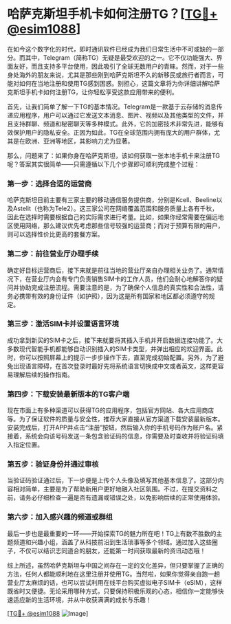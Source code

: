 # 哈萨克斯坦手机卡如何注册TG？[[TG💪+ @esim1088](https://t.me/s/esim1088)]

在如今这个数字化的时代，即时通讯软件已经成为我们日常生活中不可或缺的一部分。而其中，Telegram（简称TG）无疑是最受欢迎的之一。它不仅功能强大、界面友好，而且支持多平台使用，因此吸引了全球无数用户的青睐。然而，对于一些身处海外的朋友来说，尤其是那些刚到哈萨克斯坦不久的新移民或旅行者而言，可能对如何在当地注册和使用TG感到困惑。别担心，这篇文章将为你详细讲解哈萨克斯坦手机卡如何注册TG，让你轻松享受这款应用带来的便利。

首先，让我们简单了解一下TG的基本情况。Telegram是一款基于云存储的消息传递应用程序，用户可以通过它发送文本消息、图片、视频以及其他类型的文件，并且支持群聊、频道和秘密聊天等多种模式。此外，它的加密技术非常先进，能够有效保护用户的隐私安全。正因为如此，TG在全球范围内拥有庞大的用户群体，尤其是在欧洲、亚洲等地区，其影响力尤为显著。

那么，问题来了：如果你身在哈萨克斯坦，该如何获取一张本地手机卡来注册TG呢？答案其实很简单——只需遵循以下几个步骤即可顺利完成整个过程：

### 第一步：选择合适的运营商

哈萨克斯坦目前主要有三家主要的移动通信服务提供商，分别是Kcell、Beeline以及Astelit（也称为Tele2）。这三家公司在网络覆盖范围和服务质量上各有千秋，因此在选择时需要根据自己的实际需求进行考量。比如，如果你经常需要在偏远地区使用网络，那么建议优先考虑那些信号较强的运营商；而对于预算有限的用户，则可以选择性价比更高的套餐方案。

### 第二步：前往营业厅办理手续

确定好目标运营商后，接下来就是前往当地的营业厅亲自办理相关业务了。通常情况下，在营业厅内会有专门负责销售SIM卡的工作人员，他们会耐心地解答你的疑问并协助完成注册流程。需要注意的是，为了确保个人信息的真实性和合法性，请务必携带有效的身份证件（如护照），因为这是所有国家和地区都必须遵守的规定。

### 第三步：激活SIM卡并设置语言环境

成功拿到新买的SIM卡之后，接下来就要将其插入手机并开启数据连接功能了。大多数现代智能手机都能够自动识别插入的SIM卡类型，并弹出相应的欢迎界面。此时，你可以按照屏幕上的提示一步步操作下去，直至完成初始配置。另外，为了避免出现语言障碍，在首次登录时最好先将系统语言切换成中文或者英文，这样更容易理解后续的操作指南。

### 第四步：下载安装最新版本的TG客户端

现在市面上有多种渠道可以获得TG的应用程序，包括官方网站、各大应用商店等。为了保证软件的质量与安全性，推荐大家直接从官方渠道下载安装最新版本。安装完成后，打开APP并点击“注册”按钮，然后输入你的手机号码作为账户名。紧接着，系统会向该号码发送一条包含验证码的信息，你需要及时查收并将验证码填入指定位置。

### 第五步：验证身份并通过审核

当验证码验证通过后，下一步便是上传个人头像及填写其他基本信息了。这部分内容相对简单，主要是为了帮助新用户更好地融入社区氛围。不过，在提交资料之前，请务必仔细检查一遍是否有遗漏或错误之处，以免影响后续的正常使用体验。

### 第六步：加入感兴趣的频道或群组

最后一步也是最重要的一环——开始探索TG的魅力所在吧！TG上有数不胜数的主题频道和兴趣小组，涵盖了从科技前沿到生活琐事等多个领域。通过加入这些圈子，不仅可以结识志同道合的朋友，还能第一时间获取最新的资讯动态哦！

综上所述，虽然哈萨克斯坦与中国之间存在一定的文化差异，但只要掌握了正确的方法，任何人都能顺利地在这里注册并使用TG。当然啦，如果你觉得亲自跑一趟营业厅太麻烦的话，也可以尝试利用在线平台购买虚拟电子SIM卡（eSIM），这样既省时又便捷。无论采用哪种方式，只要保持积极乐观的心态，相信你一定能够快速适应新的生活环境，并从中收获满满的成长与乐趣！

[[TG💪+ @esim1088](https://t.me/s/esim1088) ![Image](https://i.postimg.cc/4NQfJmqS/Snipaste-2025-05-13-00-14-12.png)]